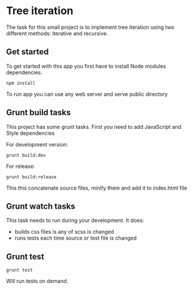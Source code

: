 # Tree iteration #

The task for this small project is to implement tree iteration using two different methods: iterative and recursive.

## Get started ##

To get started with this app you first have to install Node modules dependencies.

    npm install
    
To run app you can use any web server and serve public directory
 
## Grunt build tasks ##

This project has some grunt tasks. First you need to add JavaScript and Style dependencies
 
For development version:

    grunt build:dev
    
For release:

    grunt build:release
    
This this concatenate source files, minify them and add it to index.html file

## Grunt watch tasks ##

This task needs to run during your development. It does:

* builds css files is any of scss is changed
* runs tests each time source or test file is changed

## Grunt test ##

    grunt test
    
Will run tests on demand.

